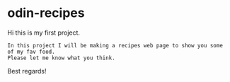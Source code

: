 # odin-recipes
Hi this is my first project.

    In this project I will be making a recipes web page to show you some of my fav food.
    Please let me know what you think.
    
Best regards!